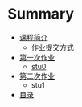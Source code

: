 # Summary

* [课程简介](README.md)
   * 作业提交方式
* [第一次作业](第一次作业/README.md)
   * [stu0](第一次作业/stu0.md)
* [第二次作业](第二次作业/README.md)
   * stu1
* [目录](SUMMARY.md)

